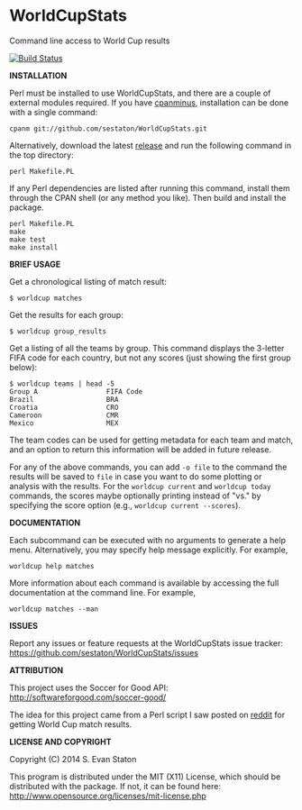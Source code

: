 WorldCupStats
=============

Command line access to World Cup results

[![Build Status](https://travis-ci.org/sestaton/WorldCupStats.svg?branch=master)](https://travis-ci.org/sestaton/WorldCupStats)

**INSTALLATION**

Perl must be installed to use WorldCupStats, and there are a couple of external modules required. If you have [cpanminus](https://metacpan.org/pod/App::cpanminus), installation can be done with a single command:

    cpanm git://github.com/sestaton/WorldCupStats.git

Alternatively, download the latest [release](https://github.com/sestaton/WorldCupStats/releases) and run the following command in the top directory:

    perl Makefile.PL

If any Perl dependencies are listed after running this command, install them through the CPAN shell (or any method you like). Then build and install the package.

    perl Makefile.PL
    make
    make test
    make install

**BRIEF USAGE**

Get a chronological listing of match result:

    $ worldcup matches

Get the results for each group:

    $ worldcup group_results

Get a listing of all the teams by group. This command displays the 3-letter FIFA code for each country, but not any scores (just showing the first group below):

    $ worldcup teams | head -5
    Group A                 FIFA Code
    Brazil                  BRA
    Croatia                 CRO
    Cameroon                CMR
    Mexico                  MEX

The team codes can be used for getting metadata for each team and match, and an option to return this information will be added in future release.

For any of the above commands, you can add `-o file` to the command the results will be saved to `file` in case you want to do some plotting or analysis with the results. For the `worldcup current` and `worldcup today` commands, the scores maybe optionally printing instead of "vs." by specifying the score option (e.g., `worldcup current --scores`).

**DOCUMENTATION**

Each subcommand can be executed with no arguments to generate a help menu. Alternatively, you may specify help message explicitly. For example,

    worldcup help matches

More information about each command is available by accessing the full documentation at the command line. For example,

    worldcup matches --man

**ISSUES**

Report any issues or feature requests at the WorldCupStats issue tracker: https://github.com/sestaton/WorldCupStats/issues

**ATTRIBUTION**

This project uses the Soccer for Good API: http://softwareforgood.com/soccer-good/

The idea for this project came from a Perl script I saw posted on [reddit](http://www.reddit.com/r/perl/comments/28kt0s/world_cup_results_in_perl/) for getting World Cup match results.

**LICENSE AND COPYRIGHT**

Copyright (C) 2014 S. Evan Staton

This program is distributed under the MIT (X11) License, which should be distributed with the package. 
If not, it can be found here: http://www.opensource.org/licenses/mit-license.php